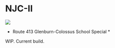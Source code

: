 # NJC-II

![](https://cdn.discordapp.com/attachments/836439778609201165/941800999306289182/OMSI2_20220208_153758.jpg)
* Route 413 Glenburn-Colossus School Special *

WIP. Current build.
